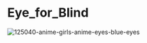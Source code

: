 # Eye_for_Blind

![125040-anime-girls-anime-eyes-blue-eyes](https://github.com/spdsp04/Eye_for_Blind/assets/93203186/daafedc8-1fac-4278-8791-5a651fcc048f)
